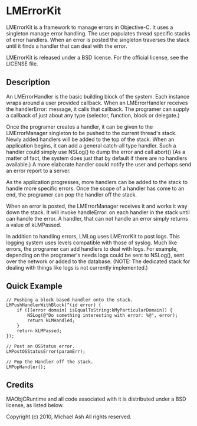 # LMErrorKit

LMErrorKit is a framework to manage errors in Objective-C. It uses a singleton manage error handling. The user populates thread specific stacks of error handlers. When an error is posted the singleton traverses the stack until it finds a handler that can deal with the error.

LMErrorKit is released under a BSD license. For the official license, see the LICENSE file.

## Description

An LMErrorHandler is the basic building block of the system. Each instance wraps around a user provided callback. When an LMErrorHandler receives the handlerError: message, it calls that callback. The programer can supply a callback of just about any type (selector, function, block or delegate.)

Once the programer creates a handler, it can be given to the LMErrorManager singleton to be pushed to the current thread's stack. Newly added handlers will be added to the top of the stack. When an application begins, it can add a general catch-all type handler. Such a handler could simply use NSLog() to dump the error and call abort() (As a matter of fact, the system does just that by default if there are no handlers available.) A more elaborate handler could notify the user and perhaps send an error report to a server. 

As the application progresses, more handlers can be added to the stack to handle more specific errors. Once the scope of a handler has come to an end, the programer can pop the handler off the stack. 

When an error is posted, the LMErrorManager receives it and works it way down the stack. It will invoke handleError: on each handler in the stack until can handle the error. A handler, that can not handle an error simply returns a value of kLMPassed.

In addition to handling errors, LMLog uses LMErrorKit to post logs. This logging system uses levels compatible with those of syslog. Much like errors, the programer can add handlers to deal with logs. For example, depending on the programer's needs logs could be sent to NSLog(), sent over the network or added to the database. (NOTE: The dedicated stack for dealing with things like logs is not currently implemented.)

## Quick Example

	// Pushing a block based handler onto the stack.
    LMPushHandlerWithBlock(^(id error) {
        if ([[error domain] isEqualToString:kMyParticularDomain]) {
            NSLog(@"Do something interesting with error: %@", error);
            return kLMHandled;
        }
        return kLMPassed;
    });

	// Post an OSStatus error.
	LMPostOSStatusError(paramErr);
	
	// Pop the Handler off the stack.
	LMPopHandler();

## Credits

MAObjCRuntime and all code associated with it is distributed under a BSD license, as listed below.

Copyright (c) 2010, Michael Ash
All rights reserved.
